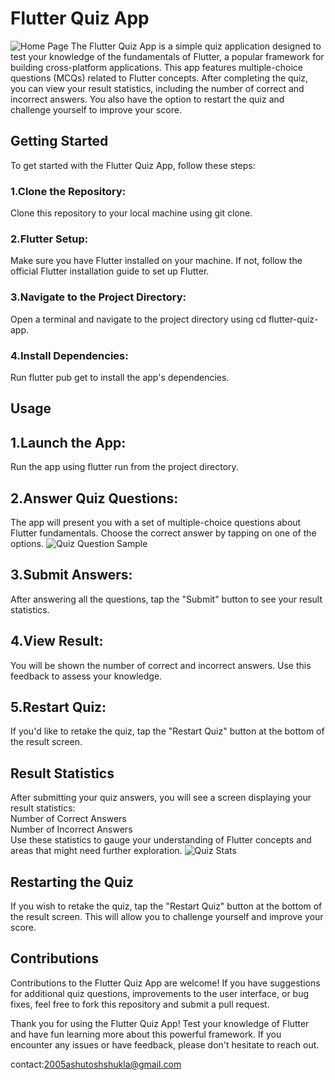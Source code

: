 # Flutter Quiz App
![Home Page](QuizApp1.jpg)
The Flutter Quiz App is a simple quiz application designed to test your knowledge of the fundamentals of Flutter, a popular framework for building cross-platform applications. This app features multiple-choice questions (MCQs) related to Flutter concepts. After completing the quiz, you can view your result statistics, including the number of correct and incorrect answers. You also have the option to restart the quiz and challenge yourself to improve your score.

## Getting Started
To get started with the Flutter Quiz App, follow these steps:

### 1.Clone the Repository:
Clone this repository to your local machine using git clone.

### 2.Flutter Setup:
Make sure you have Flutter installed on your machine. If not, follow the official Flutter installation guide to set up Flutter.

### 3.Navigate to the Project Directory:
Open a terminal and navigate to the project directory using cd flutter-quiz-app.

### 4.Install Dependencies:
Run flutter pub get to install the app's dependencies.

## Usage

## 1.Launch the App:
Run the app using flutter run from the project directory.

## 2.Answer Quiz Questions:
The app will present you with a set of multiple-choice questions about Flutter fundamentals. Choose the correct answer by tapping on one of the options.
![Quiz Question Sample](QuizApp2.jpg)

## 3.Submit Answers: 
After answering all the questions, tap the "Submit" button to see your result statistics.

## 4.View Result:
You will be shown the number of correct and incorrect answers. Use this feedback to assess your knowledge.

## 5.Restart Quiz:
If you'd like to retake the quiz, tap the "Restart Quiz" button at the bottom of the result screen.

## Result Statistics
After submitting your quiz answers, you will see a screen displaying your result statistics:  
Number of Correct Answers  
Number of Incorrect Answers  
Use these statistics to gauge your understanding of Flutter concepts and areas that might need further exploration.
![Quiz Stats](QuizApp3.jpg)

## Restarting the Quiz
If you wish to retake the quiz, tap the "Restart Quiz" button at the bottom of the result screen. This will allow you to challenge yourself and improve your score.

## Contributions
Contributions to the Flutter Quiz App are welcome! If you have suggestions for additional quiz questions, improvements to the user interface, or bug fixes, feel free to fork this repository and submit a pull request.

Thank you for using the Flutter Quiz App! Test your knowledge of Flutter and have fun learning more about this powerful framework. If you encounter any issues or have feedback, please don't hesitate to reach out.

contact:2005ashutoshshukla@gmail.com
